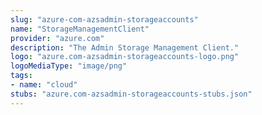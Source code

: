 ```yaml
---
slug: "azure-com-azsadmin-storageaccounts"
name: "StorageManagementClient"
provider: "azure.com"
description: "The Admin Storage Management Client."
logo: "azure.com-azsadmin-storageaccounts-logo.png"
logoMediaType: "image/png"
tags:
- name: "cloud"
stubs: "azure.com-azsadmin-storageaccounts-stubs.json"
---
```

